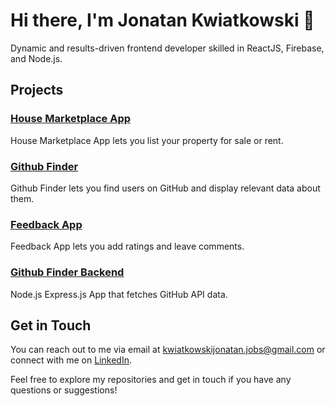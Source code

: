 # Hi there, I'm Jonatan Kwiatkowski 👋

Dynamic and results-driven frontend developer skilled in ReactJS, Firebase, and Node.js.

## Projects

### [House Marketplace App](https://github.com/Joniqs/housemarketplaceapp)

House Marketplace App lets you list your property for sale or rent.

### [Github Finder](https://github.com/Joniqs/github-finder)

Github Finder lets you find users on GitHub and display relevant data about them.

### [Feedback App](https://github.com/Joniqs/feedback-app)

Feedback App lets you add ratings and leave comments.

### [Github Finder Backend](https://github.com/Joniqs/github-finder-backend)

Node.js Express.js App that fetches GitHub API data.

## Get in Touch

You can reach out to me via email at [kwiatkowskijonatan.jobs@gmail.com](mailto:kwiatkowskijonatan.jobs@gmail.com) or connect with me on [LinkedIn](https://www.linkedin.com/in/jonatan-kwiatkowski-9824a6217/).

Feel free to explore my repositories and get in touch if you have any questions or suggestions!
